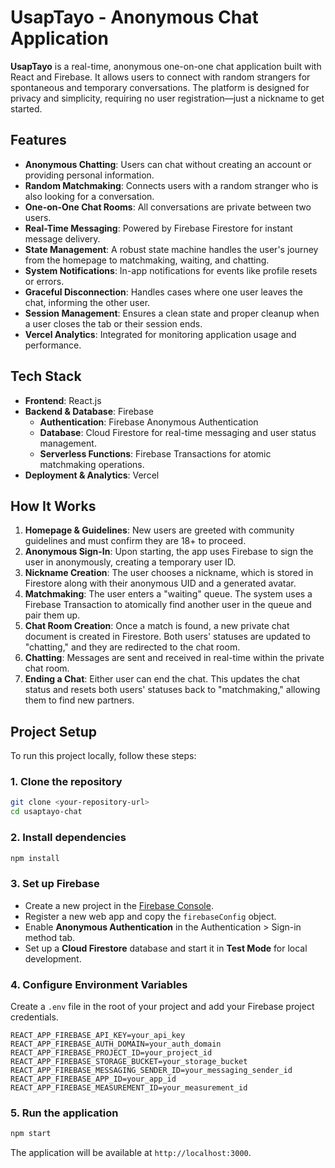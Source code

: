 # UsapTayo - Anonymous Chat Application

**UsapTayo** is a real-time, anonymous one-on-one chat application built with React and Firebase. It allows users to connect with random strangers for spontaneous and temporary conversations. The platform is designed for privacy and simplicity, requiring no user registration—just a nickname to get started.

## Features

- **Anonymous Chatting**: Users can chat without creating an account or providing personal information.
- **Random Matchmaking**: Connects users with a random stranger who is also looking for a conversation.
- **One-on-One Chat Rooms**: All conversations are private between two users.
- **Real-Time Messaging**: Powered by Firebase Firestore for instant message delivery.
- **State Management**: A robust state machine handles the user's journey from the homepage to matchmaking, waiting, and chatting.
- **System Notifications**: In-app notifications for events like profile resets or errors.
- **Graceful Disconnection**: Handles cases where one user leaves the chat, informing the other user.
- **Session Management**: Ensures a clean state and proper cleanup when a user closes the tab or their session ends.
- **Vercel Analytics**: Integrated for monitoring application usage and performance.

## Tech Stack

- **Frontend**: React.js
- **Backend & Database**: Firebase
  - **Authentication**: Firebase Anonymous Authentication
  - **Database**: Cloud Firestore for real-time messaging and user status management.
  - **Serverless Functions**: Firebase Transactions for atomic matchmaking operations.
- **Deployment & Analytics**: Vercel

## How It Works

1.  **Homepage & Guidelines**: New users are greeted with community guidelines and must confirm they are 18+ to proceed.
2.  **Anonymous Sign-In**: Upon starting, the app uses Firebase to sign the user in anonymously, creating a temporary user ID.
3.  **Nickname Creation**: The user chooses a nickname, which is stored in Firestore along with their anonymous UID and a generated avatar.
4.  **Matchmaking**: The user enters a "waiting" queue. The system uses a Firebase Transaction to atomically find another user in the queue and pair them up.
5.  **Chat Room Creation**: Once a match is found, a new private chat document is created in Firestore. Both users' statuses are updated to "chatting," and they are redirected to the chat room.
6.  **Chatting**: Messages are sent and received in real-time within the private chat room.
7.  **Ending a Chat**: Either user can end the chat. This updates the chat status and resets both users' statuses back to "matchmaking," allowing them to find new partners.

## Project Setup

To run this project locally, follow these steps:

### 1. Clone the repository

```bash
git clone <your-repository-url>
cd usaptayo-chat
````

### 2\. Install dependencies

```bash
npm install
```

### 3\. Set up Firebase

  - Create a new project in the [Firebase Console](https://console.firebase.google.com/).
  - Register a new web app and copy the `firebaseConfig` object.
  - Enable **Anonymous Authentication** in the Authentication \> Sign-in method tab.
  - Set up a **Cloud Firestore** database and start it in **Test Mode** for local development.

### 4\. Configure Environment Variables

Create a `.env` file in the root of your project and add your Firebase project credentials.

```
REACT_APP_FIREBASE_API_KEY=your_api_key
REACT_APP_FIREBASE_AUTH_DOMAIN=your_auth_domain
REACT_APP_FIREBASE_PROJECT_ID=your_project_id
REACT_APP_FIREBASE_STORAGE_BUCKET=your_storage_bucket
REACT_APP_FIREBASE_MESSAGING_SENDER_ID=your_messaging_sender_id
REACT_APP_FIREBASE_APP_ID=your_app_id
REACT_APP_FIREBASE_MEASUREMENT_ID=your_measurement_id
```

### 5\. Run the application

```bash
npm start
```

The application will be available at `http://localhost:3000`.